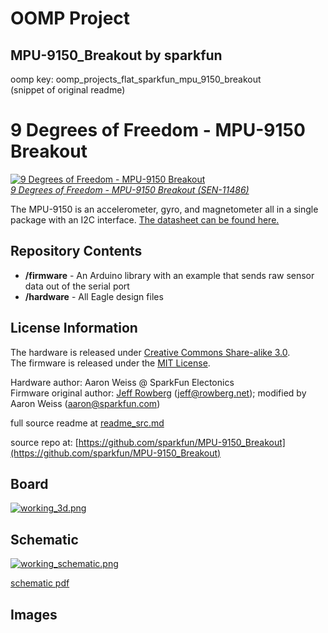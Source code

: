 # OOMP Project  
## MPU-9150_Breakout  by sparkfun  
  
oomp key: oomp_projects_flat_sparkfun_mpu_9150_breakout  
(snippet of original readme)  
  
9 Degrees of Freedom - MPU-9150 Breakout  
========================================  
  
[![9 Degrees of Freedom - MPU-9150 Breakout](https://dlnmh9ip6v2uc.cloudfront.net/images/products/1/1/4/8/6/11486-01_medium.jpg)    
*9 Degrees of Freedom - MPU-9150 Breakout (SEN-11486)*](https://www.sparkfun.com/products/11486)  
  
The MPU-9150 is an accelerometer, gyro, and magnetometer all in a single package with an I2C interface. [The datasheet can be found here.](http://dlnmh9ip6v2uc.cloudfront.net/datasheets/Sensors/IMU/PS-MPU-9150A.pdf)  
  
Repository Contents  
-------------------  
  
* **/firmware** - An Arduino library with an example that sends raw sensor data out of the serial port  
* **/hardware** - All Eagle design files  
  
License Information  
-------------------  
The hardware is released under [Creative Commons Share-alike 3.0](http://creativecommons.org/licenses/by-sa/3.0/).    
The firmware is released under the [MIT License](http://opensource.org/licenses/MIT).  
  
Hardware author: Aaron Weiss @ SparkFun Electonics    
Firmware original author: [Jeff Rowberg](https://github.com/jrowberg/i2cdevlib) (jeff@rowberg.net); modified by Aaron Weiss (aaron@sparkfun.com)  
  
  full source readme at [readme_src.md](readme_src.md)  
  
source repo at: [https://github.com/sparkfun/MPU-9150_Breakout](https://github.com/sparkfun/MPU-9150_Breakout)  
## Board  
  
[![working_3d.png](working_3d_600.png)](working_3d.png)  
## Schematic  
  
[![working_schematic.png](working_schematic_600.png)](working_schematic.png)  
  
[schematic pdf](working_schematic.pdf)  
## Images  
